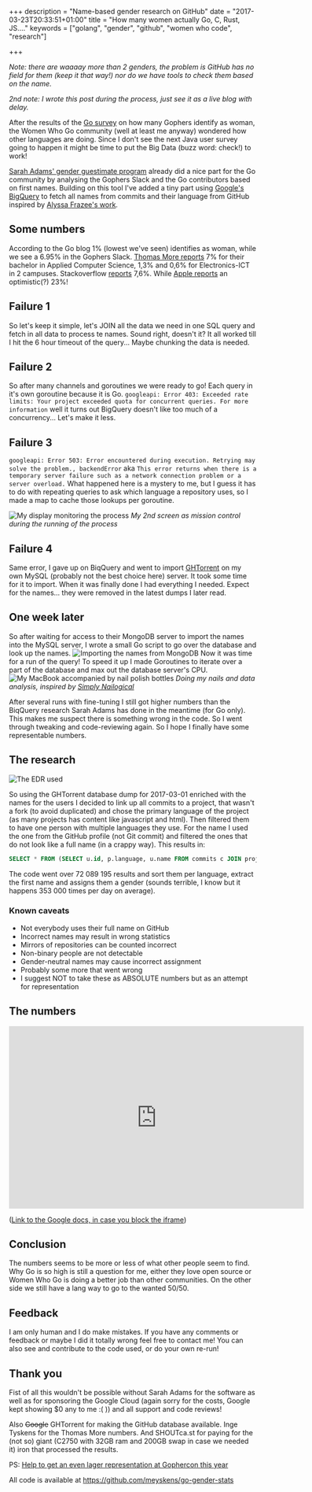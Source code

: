 +++
description = "Name-based gender research on GitHub"
date = "2017-03-23T20:33:51+01:00"
title = "How many women actually Go, C, Rust, JS...."
keywords = ["golang", "gender", "github", "women who code", "research"]

+++

*Note: there are waaaay more than 2 genders, the problem is GitHub has no field for them (keep it that way!) nor do we have tools to check them based on the name.*

*2nd note: I wrote this post during the process, just see it as a live blog with delay.*

After the results of the [Go survey](https://blog.golang.org/survey2016-results) on how many Gophers identify as woman, the Women Who Go community (well at least me anyway) wondered how other languages are doing. Since I don't see the next Java user survey going to happen it might be time to put the Big Data (buzz word: check!) to work!

[Sarah Adams' gender guestimate program](https://github.com/adams-sarah/go-gender-stats) already did a nice part for the Go community by analysing the Gophers Slack and the Go contributors based on first names. Building on this tool I've added a tiny part using [Google's BigQuery](https://bigquery.cloud.google.com) to fetch all names from commits and their language from GitHub inspired by [Alyssa Frazee's work](http://alyssafrazee.com/gender-and-github-code.html).

## Some numbers
According to the Go blog 1% (lowest we've seen) identifies as woman, while we see a 6.95% in the Gophers Slack. [Thomas More reports](https://twitter.com/inge_tyskens/status/839357543868682240) 7% for their bachelor in Applied Computer Science, 1,3% and 0,6% for Electronics-ICT in 2 campuses. Stackoverflow [reports](https://stackoverflow.com/insights/survey/2017#demographics) 7,6%. While [Apple reports](https://www.apple.com/diversity/) an optimistic(?) 23%!

## Failure 1
So let's keep it simple, let's JOIN all the data we need in one SQL query and fetch in all data to process te names. Sound right, doesn't it? It all worked till I hit the 6 hour timeout of the query... Maybe chunking the data is needed.

## Failure 2
So after many channels and goroutines we were ready to go! Each query in it's own goroutine because it is Go. `googleapi: Error 403: Exceeded rate limits: Your project exceeded quota for concurrent queries. For more information` well it turns out BigQuery doesn't like too much of a concurrency... Let's make it less.

## Failure 3
`googleapi: Error 503: Error encountered during execution. Retrying may solve the problem., backendError` aka
`This error returns when there is a temporary server failure such as a network connection problem or a server overload.`
What happened here is a mystery to me, but I guess it has to do with repeating queries to ask which language a repository uses, so I made a map to cache those lookups per goroutine.

![My display monitoring the process](/images/genderstats/missioncontrol.jpg) 
*My 2nd screen as mission control during the running of the process*

## Failure 4
Same error, I gave up on BiqQuery and went to import [GHTorrent](http://ghtorrent.org) on my own MySQL (probably not the best choice here) server. It took some time for it to import. When it was finally done I had everything I needed. Expect for the names... they were removed in the latest dumps I later read. 

## One week later

So after waiting for access to their MongoDB server to import the names into the MySQL server, I wrote a small Go script to go over the database and look up the names.
![Importing the names from MongoDB](/images/genderstats/name-link.png) 
Now it was time for a run of the query! To speed it up I made Goroutines to iterate over a part of the database and max out the database server's CPU.
![My MacBook accompanied by nail polish bottles](/images/genderstats/dataandnails.jpg) 
*Doing my nails and data analysis, inspired by [Simply Nailogical](https://twitter.com/nailogical)*

After several runs with fine-tuning I still got higher numbers than the BiqQuery research Sarah Adams has done in the meantime (for Go only). This makes me suspect there is something wrong in the code. So I went through tweaking and code-reviewing again. So I hope I finally have some representable numbers.

## The research
![The EDR used](/images/genderstats/erd.png) 

So using the GHTorrent database dump for 2017-03-01 enriched with the names for the users I decided to link up all commits to a project, that wasn't a fork (to avoid duplicated) and chose the primary language of the project (as many projects has content like javascript and html). Then filtered them to have one person with multiple languages they use. For the name I used the one from the GitHub profile (not Git commit) and filtered the ones that do not look like a full name (in a crappy way). This results in:
```sql
SELECT * FROM (SELECT u.id, p.language, u.name FROM commits c JOIN projects p ON c.project_id=p.id JOIN users u ON c.author_id=u.id WHERE c.id >= ? AND c.id < ? AND u.name is not null AND p.forked_from is null AND p.language is not null) q GROUP BY q.language, q.name, q.id
```

The code went over 72 089 195 results and sort them per language, extract the first name and assigns them a gender (sounds terrible, I know but it happens 353 000 times per day on average). 

### Known caveats
- Not everybody uses their full name on GitHub
- Incorrect names may result in wrong statistics
- Mirrors of repositories can be counted incorrect
- Non-binary people are not detectable
- Gender-neutral names may cause incorrect assignment
- Probably some more that went wrong
- I suggest NOT to take these as ABSOLUTE numbers but as an attempt for representation

## The numbers
<iframe width="600" height="371" seamless frameborder="0" scrolling="no" src="https://docs.google.com/spreadsheets/d/1hxqDS57CQ5H_O1gh_qs3gGgGyK7_zx7n0gFjIbhr7m0/pubchart?oid=1427616262&amp;format=interactive"></iframe>

([Link to the Google docs, in case you block the iframe](https://docs.google.com/spreadsheets/d/1hxqDS57CQ5H_O1gh_qs3gGgGyK7_zx7n0gFjIbhr7m0/pubchart?oid=1427616262&format=interactive))

## Conclusion
The numbers seems to be more or less of what other people seem to find. Why Go is so high is still a question for me, either they love open source or Women Who Go is doing a better job than other communities. On the other side we still have a lang way to go to the wanted 50/50. 

## Feedback
I am only human and I do make mistakes. If you have any comments or feedback or maybe I did it totally wrong feel free to contact me! You can also see and contribute to the code used, or do your own re-run!

## Thank you
Fist of all this wouldn't be possible without Sarah Adams for the software as well as for sponsoring the Google Cloud (again sorry for the costs, Google kept showing $0 any to me :( )) and all support and code reviews! 

Also ~~Google~~ GHTorrent for making the GitHub database available. Inge Tyskens for the Thomas More numbers. And SHOUTca.st for paying for the (not so) giant (C2750 with 32GB ram and 200GB swap in case we needed it) iron that processed the results. 

PS: [Help to get an even lager representation at Gophercon this year](https://www.generosity.com/community-fundraising/women-who-go-to-gophercon)

All code is available at https://github.com/meyskens/go-gender-stats